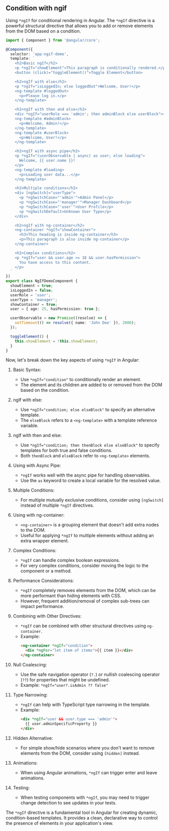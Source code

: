 ## Condition with ngif

Using `*ngIf` for conditional rendering in Angular. The `*ngIf` directive is a powerful structural directive that allows you to add or remove elements from the DOM based on a condition.



```typescript
import { Component } from '@angular/core';

@Component({
  selector: 'app-ngif-demo',
  template: `
    <h2>Basic ngIf</h2>
    <p *ngIf="showElement">This paragraph is conditionally rendered.</p>
    <button (click)="toggleElement()">Toggle Element</button>

    <h2>ngIf with else</h2>
    <p *ngIf="isLoggedIn; else loggedOut">Welcome, User!</p>
    <ng-template #loggedOut>
      <p>Please log in.</p>
    </ng-template>

    <h2>ngIf with then and else</h2>
    <div *ngIf="userRole === 'admin'; then adminBlock else userBlock"></div>
    <ng-template #adminBlock>
      <p>Welcome, Admin!</p>
    </ng-template>
    <ng-template #userBlock>
      <p>Welcome, User!</p>
    </ng-template>

    <h2>ngIf with async pipe</h2>
    <p *ngIf="(userObservable | async) as user; else loading">
      Welcome, {{ user.name }}!
    </p>
    <ng-template #loading>
      <p>Loading user data...</p>
    </ng-template>

    <h2>Multiple conditions</h2>
    <div [ngSwitch]="userType">
      <p *ngSwitchCase="'admin'">Admin Panel</p>
      <p *ngSwitchCase="'manager'">Manager Dashboard</p>
      <p *ngSwitchCase="'user'">User Profile</p>
      <p *ngSwitchDefault>Unknown User Type</p>
    </div>

    <h2>ngIf with ng-container</h2>
    <ng-container *ngIf="showContainer">
      <h3>This heading is inside ng-container</h3>
      <p>This paragraph is also inside ng-container</p>
    </ng-container>

    <h2>Complex conditions</h2>
    <p *ngIf="user && user.age >= 18 && user.hasPermission">
      You have access to this content.
    </p>
  `
})
export class NgIfDemoComponent {
  showElement = true;
  isLoggedIn = false;
  userRole = 'user';
  userType = 'manager';
  showContainer = true;
  user = { age: 25, hasPermission: true };

  userObservable = new Promise((resolve) => {
    setTimeout(() => resolve({ name: 'John Doe' }), 2000);
  });

  toggleElement() {
    this.showElement = !this.showElement;
  }
}

```

Now, let's break down the key aspects of using `*ngIf` in Angular:

1. Basic Syntax:
   - Use `*ngIf="condition"` to conditionally render an element.
   - The element and its children are added to or removed from the DOM based on the condition.

2. ngIf with else:
   - Use `*ngIf="condition; else elseBlock"` to specify an alternative template.
   - The `elseBlock` refers to a `<ng-template>` with a template reference variable.

3. ngIf with then and else:
   - Use `*ngIf="condition; then thenBlock else elseBlock"` to specify templates for both true and false conditions.
   - Both `thenBlock` and `elseBlock` refer to `<ng-template>` elements.

4. Using with Async Pipe:
   - `*ngIf` works well with the async pipe for handling observables.
   - Use the `as` keyword to create a local variable for the resolved value.

5. Multiple Conditions:
   - For multiple mutually exclusive conditions, consider using `[ngSwitch]` instead of multiple `*ngIf` directives.

6. Using with ng-container:
   - `<ng-container>` is a grouping element that doesn't add extra nodes to the DOM.
   - Useful for applying `*ngIf` to multiple elements without adding an extra wrapper element.

7. Complex Conditions:
   - `*ngIf` can handle complex boolean expressions.
   - For very complex conditions, consider moving the logic to the component or a method.

8. Performance Considerations:
   - `*ngIf` completely removes elements from the DOM, which can be more performant than hiding elements with CSS.
   - However, frequent addition/removal of complex sub-trees can impact performance.

9. Combining with Other Directives:
   - `*ngIf` can be combined with other structural directives using `ng-container`.
   - Example:
     ```html
     <ng-container *ngIf="condition">
       <div *ngFor="let item of items">{{ item }}</div>
     </ng-container>
     ```

10. Null Coalescing:
    - Use the safe navigation operator (`?.`) or nullish coalescing operator (`??`) for properties that might be undefined.
    - Example: `*ngIf="user?.isAdmin ?? false"`

11. Type Narrowing:
    - `*ngIf` can help with TypeScript type narrowing in the template.
    - Example:
      ```html
      <div *ngIf="user && user.type === 'admin'">
        {{ user.adminSpecificProperty }}
      </div>
      ```

12. Hidden Alternative:
    - For simple show/hide scenarios where you don't want to remove elements from the DOM, consider using `[hidden]` instead.

13. Animations:
    - When using Angular animations, `*ngIf` can trigger enter and leave animations.

14. Testing:
    - When testing components with `*ngIf`, you may need to trigger change detection to see updates in your tests.


The `*ngIf` directive is a fundamental tool in Angular for creating dynamic, condition-based templates. It provides a clean, declarative way to control the presence of elements in your application's view.
